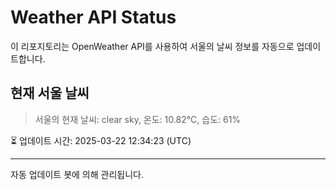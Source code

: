 
# Weather API Status

이 리포지토리는 OpenWeather API를 사용하여 서울의 날씨 정보를 자동으로 업데이트합니다.

## 현재 서울 날씨
> 서울의 현재 날씨: clear sky, 온도: 10.82°C, 습도: 61%

⏳ 업데이트 시간: 2025-03-22 12:34:23 (UTC)

---
자동 업데이트 봇에 의해 관리됩니다.
